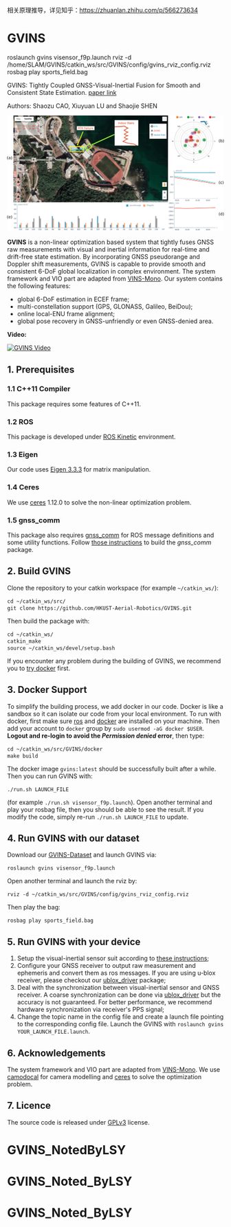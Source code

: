 相关原理推导，详见知乎：https://zhuanlan.zhihu.com/p/566273634 

# GVINS

roslaunch gvins visensor_f9p.launch
rviz -d /home/SLAM/GVINS/catkin_ws/src/GVINS/config/gvins_rviz_config.rviz
rosbag play sports_field.bag

GVINS: Tightly Coupled GNSS-Visual-Inertial Fusion for Smooth and Consistent State Estimation. [paper link](https://arxiv.org/pdf/2103.07899.pdf)

Authors: Shaozu CAO, Xiuyuan LU and Shaojie SHEN

![](./figures/system_snapshot.png)

**GVINS** is a non-linear optimization based system that tightly fuses GNSS raw measurements with visual and inertial information for real-time and drift-free state estimation. By incorporating GNSS pseudorange and Doppler shift measurements, GVINS is capable to provide smooth and consistent 6-DoF global localization in complex environment. The system framework and VIO part are adapted from [VINS-Mono](https://github.com/HKUST-Aerial-Robotics/VINS-Mono). Our system contains the following features:

- global 6-DoF estimation in ECEF frame;
- multi-constellation support (GPS, GLONASS, Galileo, BeiDou);
- online local-ENU frame alignment;
- global pose recovery in GNSS-unfriendly or even GNSS-denied area.

**Video:**

[![GVINS Video](http://img.youtube.com/vi/tEQN70AX68U/0.jpg)](https://www.youtube.com/watch?v=TebAal1ARnk "GVINS Video")

## 1. Prerequisites
### 1.1 C++11 Compiler
This package requires some features of C++11.

### 1.2 ROS
This package is developed under [ROS Kinetic](http://wiki.ros.org/kinetic) environment.

### 1.3 Eigen
Our code uses [Eigen 3.3.3](https://gitlab.com/libeigen/eigen/-/archive/3.3.3/eigen-3.3.3.zip) for matrix manipulation.

### 1.4 Ceres
We use [ceres](https://ceres-solver.googlesource.com/ceres-solver) 1.12.0 to solve the non-linear optimization problem.

### 1.5 gnss_comm
This package also requires [gnss_comm](https://github.com/HKUST-Aerial-Robotics/gnss_comm) for ROS message definitions and some utility functions. Follow [those instructions](https://github.com/HKUST-Aerial-Robotics/gnss_comm#2-build-gnss_comm-library) to build the *gnss_comm* package.

## 2. Build GVINS
Clone the repository to your catkin workspace (for example `~/catkin_ws/`):
```
cd ~/catkin_ws/src/
git clone https://github.com/HKUST-Aerial-Robotics/GVINS.git
```
Then build the package with:
```
cd ~/catkin_ws/
catkin_make
source ~/catkin_ws/devel/setup.bash
```
If you encounter any problem during the building of GVINS, we recommend you to [try docker](#docker_section) first.

## 3. <a name="docker_section"></a>Docker Support
To simplify the building process, we add docker in our code. Docker is like a sandbox so it can isolate our code from your local environment. To run with docker, first make sure [ros](http://wiki.ros.org/ROS/Installation) and [docker](https://docs.docker.com/get-docker/) are installed on your machine. Then add your account to `docker` group by `sudo usermod -aG docker $USER`. **Logout and re-login to avoid the *Permission denied* error**, then type:
```
cd ~/catkin_ws/src/GVINS/docker
make build
```
The docker image `gvins:latest` should be successfully built after a while. Then you can run GVINS with:
```
./run.sh LAUNCH_FILE
``` 
(for example `./run.sh visensor_f9p.launch`). Open another terminal and play your rosbag file, then you should be able to see the result. If you modify the code, simply re-run `./run.sh LAUNCH_FILE` to update.


## 4. Run GVINS with our dataset
Download our [GVINS-Dataset](https://github.com/HKUST-Aerial-Robotics/GVINS-Dataset) and launch GVINS via:
```
roslaunch gvins visensor_f9p.launch
```
Open another terminal and launch the rviz by:
```
rviz -d ~/catkin_ws/src/GVINS/config/gvins_rviz_config.rviz
```
Then play the bag:
```
rosbag play sports_field.bag
```

## 5. Run GVINS with your device


1. Setup the visual-inertial sensor suit according to [these instructions](https://github.com/HKUST-Aerial-Robotics/VINS-Mono#5-run-with-your-device);
2. Configure your GNSS receiver to output raw measurement and ephemeris and convert them as ros messages. If you are using u-blox receiver, please checkout our [ublox_driver](https://github.com/HKUST-Aerial-Robotics/ublox_driver) package;
3. Deal with the synchronization between visual-inertial sensor and GNSS receiver. A coarse synchronization can be done via [ublox_driver](https://github.com/HKUST-Aerial-Robotics/ublox_driver) but the accuracy is not guaranteed. For better performance, we recommend hardware synchronization via receiver's PPS signal;
4. Change the topic name in the config file and create a launch file pointing to the corresponding config file. Launch the GVINS with `roslaunch gvins YOUR_LAUNCH_FILE.launch`.


## 6. Acknowledgements
The system framework and VIO part are adapted from [VINS-Mono](https://github.com/HKUST-Aerial-Robotics/VINS-Mono). We use [camodocal](https://github.com/hengli/camodocal) for camera modelling and [ceres](http://ceres-solver.org/) to solve the optimization problem.

## 7. Licence
The source code is released under [GPLv3](https://www.gnu.org/licenses/gpl-3.0.html) license.
# GVINS_NotedByLSY
# GVINS_Noted_ByLSY
# GVINS_Noted_ByLSY

